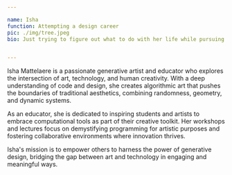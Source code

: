 ```yaml
---

name: Isha 
function: Attempting a design career 
pic: ./img/tree.jpeg
bio: Just trying to figure out what to do with her life while pursuing a design career.


---
```


Isha Mattelaere is a passionate generative artist and educator who explores the intersection of art, technology, and human creativity. With a deep understanding of code and design, she creates algorithmic art that pushes the boundaries of traditional aesthetics, combining randomness, geometry, and dynamic systems.  

As an educator, she is dedicated to inspiring students and artists to embrace computational tools as part of their creative toolkit. Her workshops and lectures focus on demystifying programming for artistic purposes and fostering collaborative environments where innovation thrives.  

Isha's mission is to empower others to harness the power of generative design, bridging the gap between art and technology in engaging and meaningful ways.
